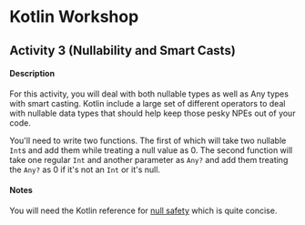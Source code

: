 # Kotlin Workshop #
## Activity 3 (Nullability and Smart Casts) ##

#### Description ####
For this activity, you will deal with both nullable types as well as Any types with smart casting. Kotlin include a large set of different operators to deal with nullable data types that should help keep those pesky NPEs out of your code.

You'll need to write two functions. The first of which will take two nullable `Int`s and add them while treating a null value as 0. The second function will take one regular `Int` and another parameter as `Any?` and add them treating the `Any?` as 0 if it's not an `Int` or it's null.

#### Notes ####
You will need the Kotlin reference for [null safety](https://kotlinlang.org/docs/reference/null-safety.html) which is quite concise.
